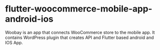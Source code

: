 # flutter-woocommerce-mobile-app-android-ios
Woobay is an app that connects WooCommerce store to the mobile app. It contains WordPress plugin that creates API and Flutter based android and IOS App.
